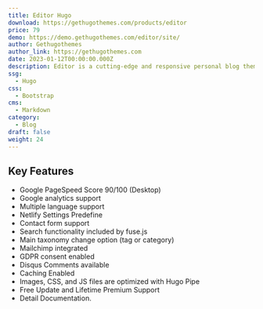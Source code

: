 ```yaml
---
title: Editor Hugo
download: https://gethugothemes.com/products/editor
price: 79
demo: https://demo.gethugothemes.com/editor/site/
author: Gethugothemes
author_link: https://gethugothemes.com
date: 2023-01-12T00:00:00.000Z
description: Editor is a cutting-edge and responsive personal blog theme.
ssg:
  - Hugo
css:
  - Bootstrap
cms:
  - Markdown
category:
  - Blog
draft: false
weight: 24
---
```


## Key Features

- Google PageSpeed Score 90/100 (Desktop)
- Google analytics support
- Multiple language support
- Netlify Settings Predefine
- Contact form support
- Search functionality included by fuse.js
- Main taxonomy change option (tag or category)
- Mailchimp integrated
- GDPR consent enabled
- Disqus Comments available
- Caching Enabled
- Images, CSS, and JS files are optimized with Hugo Pipe
- Free Update and Lifetime Premium Support
- Detail Documentation.
